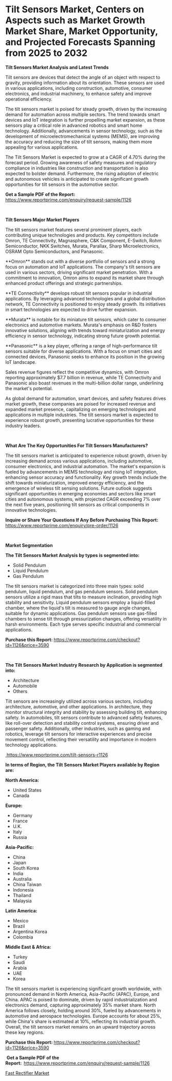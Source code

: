 <p><h1>Tilt Sensors Market, Centers on Aspects such as Market Growth Market Share, Market Opportunity, and Projected Forecasts Spanning from 2025 to 2032</h1></p><p><strong>Tilt Sensors Market Analysis and Latest Trends</strong></p>
<p><p>Tilt sensors are devices that detect the angle of an object with respect to gravity, providing information about its orientation. These sensors are used in various applications, including construction, automotive, consumer electronics, and industrial machinery, to enhance safety and improve operational efficiency.</p><p>The tilt sensors market is poised for steady growth, driven by the increasing demand for automation across multiple sectors. The trend towards smart devices and IoT integration is further propelling market expansion, as these sensors play a critical role in advanced robotics and smart home technology. Additionally, advancements in sensor technology, such as the development of microelectromechanical systems (MEMS), are improving the accuracy and reducing the size of tilt sensors, making them more appealing for various applications.</p><p>The Tilt Sensors Market is expected to grow at a CAGR of 4.70% during the forecast period. Growing awareness of safety measures and regulatory compliance in industries like construction and transportation is also expected to bolster demand. Furthermore, the rising adoption of electric and autonomous vehicles is anticipated to create significant growth opportunities for tilt sensors in the automotive sector.</p></p>
<p><strong>Get a Sample PDF of the Report:&nbsp;</strong> <a href="https://www.reportprime.com/enquiry/request-sample/1126?utm_campaign=2218&utm_medium=2&utm_source=Github&utm_content=ia&utm_term=18032025&utm_id=tilt-sensors">https://www.reportprime.com/enquiry/request-sample/1126</a></p>
<p>&nbsp;</p>
<p><strong>Tilt Sensors Major Market Players</strong></p>
<p><p>The tilt sensors market features several prominent players, each contributing unique technologies and products. Key competitors include Omron, TE Connectivity, Magnasphere, C&K Component, E-Switch, Rohm Semiconductor, NKK Switches, Murata, Parallax, Sharp Microelectronics, OSRAM Opto Semiconductors, and Panasonic.</p><p>**Omron** stands out with a diverse portfolio of sensors and a strong focus on automation and IoT applications. The company's tilt sensors are used in various sectors, driving significant market penetration. With a commitment to innovation, Omron aims to expand its market share through enhanced product offerings and strategic partnerships.</p><p>**TE Connectivity** develops robust tilt sensors popular in industrial applications. By leveraging advanced technologies and a global distribution network, TE Connectivity is positioned to enjoy steady growth. Its initiatives in smart technologies are expected to drive further expansion.</p><p>**Murata** is notable for its miniature tilt sensors, which cater to consumer electronics and automotive markets. Murata's emphasis on R&D fosters innovative solutions, aligning with trends toward miniaturization and energy efficiency in sensor technology, indicating strong future growth potential.</p><p>**Panasonic** is a key player, offering a range of high-performance tilt sensors suitable for diverse applications. With a focus on smart cities and connected devices, Panasonic seeks to enhance its position in the growing IoT landscape.</p><p>Sales revenue figures reflect the competitive dynamics, with Omron reporting approximately $7.7 billion in revenue, while TE Connectivity and Panasonic also boast revenues in the multi-billion dollar range, underlining the market's potential.</p><p>As global demand for automation, smart devices, and safety features drives market growth, these companies are poised for increased revenue and expanded market presence, capitalizing on emerging technologies and applications in multiple industries. The tilt sensors market is expected to experience robust growth, presenting lucrative opportunities for these industry leaders.</p></p>
<p>&nbsp;</p>
<p><strong>What Are The Key Opportunities For Tilt Sensors Manufacturers?</strong></p>
<p><p>The tilt sensors market is anticipated to experience robust growth, driven by increasing demand across various applications, including automotive, consumer electronics, and industrial automation. The market's expansion is fueled by advancements in MEMS technology and rising IoT integration, enhancing sensor accuracy and functionality. Key growth trends include the shift towards miniaturization, improved energy efficiency, and the emergence of wireless tilt sensing solutions. Future outlook suggests significant opportunities in emerging economies and sectors like smart cities and autonomous systems, with projected CAGR exceeding 7% over the next five years, positioning tilt sensors as critical components in innovative technologies.</p></p>
<p><strong>Inquire or Share Your Questions If Any Before Purchasing This Report:</strong> <a href="https://www.reportprime.com/enquiry/pre-order/1126?utm_campaign=2218&utm_medium=2&utm_source=Github&utm_content=ia&utm_term=18032025&utm_id=tilt-sensors">https://www.reportprime.com/enquiry/pre-order/1126</a></p>
<p>&nbsp;</p>
<p><strong>Market Segmentation</strong></p>
<p><strong>The Tilt Sensors Market Analysis by types is segmented into:</strong></p>
<p><ul><li>Solid Pendulum</li><li>Liquid Pendulum</li><li>Gas Pendulum</li></ul></p>
<p><p>The tilt sensors market is categorized into three main types: solid pendulum, liquid pendulum, and gas pendulum sensors. Solid pendulum sensors utilize a rigid mass that tilts to measure inclination, providing high stability and sensitivity. Liquid pendulum sensors employ a liquid-filled chamber, where the liquid's tilt is measured to gauge angle changes, suitable for dynamic applications. Gas pendulum sensors use gas-filled chambers to sense tilt through pressurization changes, offering versatility in harsh environments. Each type serves specific industrial and commercial applications.</p></p>
<p><strong>Purchase this Report:&nbsp;</strong><a href="https://www.reportprime.com/checkout?id=1126&price=3590&utm_campaign=2218&utm_medium=2&utm_source=Github&utm_content=ia&utm_term=18032025&utm_id=tilt-sensors">https://www.reportprime.com/checkout?id=1126&price=3590</a></p>
<p>&nbsp;</p>
<p><strong>The Tilt Sensors Market Industry Research by Application is segmented into:</strong></p>
<p><ul><li>Architecture</li><li>Automobile</li><li>Others</li></ul></p>
<p><p>Tilt sensors are increasingly utilized across various sectors, including architecture, automotive, and other applications. In architecture, they monitor structural integrity and stability by assessing building tilt, enhancing safety. In automobiles, tilt sensors contribute to advanced safety features, like roll-over detection and stability control systems, ensuring driver and passenger safety. Additionally, other industries, such as gaming and robotics, leverage tilt sensors for interactive experiences and precise movement control, reflecting their versatility and importance in modern technology applications.</p></p>
<p><a href="https://www.reportprime.com/tilt-sensors-r1126?utm_campaign=2218&utm_medium=2&utm_source=Github&utm_content=ia&utm_term=18032025&utm_id=tilt-sensors">&nbsp;https://www.reportprime.com/tilt-sensors-r1126</a></p>
<p><strong>In terms of Region, the Tilt Sensors Market Players available by Region are:</strong></p>
<p>
    <p> <strong> North America: </strong>
        <ul>
            <li>United States</li>
            <li>Canada</li>
        </ul>
        </p> 
    <p> <strong> Europe: </strong>
        <ul>
            <li>Germany</li>
            <li>France</li>
            <li>U.K.</li>
            <li>Italy</li>
            <li>Russia</li>
        </ul>
        </p> 
    <p> <strong> Asia-Pacific: </strong>
        <ul>
            <li>China</li>
            <li>Japan</li>
            <li>South Korea</li>
            <li>India</li>
            <li>Australia</li>
            <li>China Taiwan</li>
            <li>Indonesia</li>
            <li>Thailand</li>
            <li>Malaysia</li>
        </ul>
        </p> 
    <p> <strong> Latin America: </strong>
        <ul>
            <li>Mexico</li>
            <li>Brazil</li>
            <li>Argentina Korea</li>
            <li>Colombia</li>
        </ul>
        </p> 
    <p> <strong> Middle East & Africa: </strong>
        <ul>
            <li>Turkey</li>
            <li>Saudi</li>
            <li>Arabia</li>
            <li>UAE</li>
            <li>Korea</li>
        </ul>
    </p>
    </p>
<p><p>The tilt sensors market is experiencing significant growth worldwide, with pronounced demand in North America, Asia-Pacific (APAC), Europe, and China. APAC is poised to dominate, driven by rapid industrialization and electronics demand, capturing approximately 35% market share. North America follows closely, holding around 30%, fueled by advancements in automotive and aerospace technologies. Europe accounts for about 25%, while China's share is estimated at 10%, reflecting its industrial growth. Overall, the tilt sensors market remains on an upward trajectory across these key regions.</p></p>
<p><strong>Purchase this Report: </strong><a href="https://www.reportprime.com/checkout?id=1126&price=3590&utm_campaign=2218&utm_medium=2&utm_source=Github&utm_content=ia&utm_term=18032025&utm_id=tilt-sensors">https://www.reportprime.com/checkout?id=1126&price=3590</a></p>
<p>&nbsp;<strong>Get a Sample PDF of the Report:&nbsp;&nbsp;</strong><a href="https://www.reportprime.com/enquiry/request-sample/1126?utm_campaign=2218&utm_medium=2&utm_source=Github&utm_content=ia&utm_term=18032025&utm_id=tilt-sensors">https://www.reportprime.com/enquiry/request-sample/1126</a></p>
<p><strong></strong></p>
<p><p><a href="https://github.com/ChiragRP21/Market-Research-Report-List-7/blob/main/fast-rectifier-market.md?utm_campaign=2218&utm_medium=2&utm_source=Github&utm_content=ia&utm_term=18032025&utm_id=tilt-sensors">Fast Rectifier Market</a></p></p>